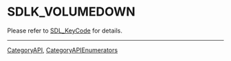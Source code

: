 # SDLK_VOLUMEDOWN

Please refer to [SDL_KeyCode](SDL_KeyCode) for details.

----
[CategoryAPI](CategoryAPI), [CategoryAPIEnumerators](CategoryAPIEnumerators)

